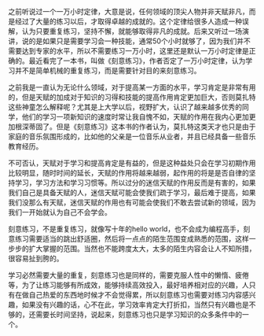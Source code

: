 之前听说过一个一万小时定律，大意是说，任何领域的顶尖人物并非天赋非凡，而是经过了大量的练习以后，才取得卓越的成就的。这个定律给很多人造成一种误解，认为只要重复练习，坚持不懈，就能够取得非凡的成就。后来又听过一场演讲，说的是如果只是需要学习会一种技能，通常50个小时就够了，因为我们并不需要达到专家的水平，所以不需要练习一万小时，这里还是默认一万小时定律是正确的。最近看完了一本书，叫做《刻意练习》，作者否定了一万小时定律，认为学习并不是简单机械的重复练习，而是需要针对目的来刻意练习。

之前我是一直认为无论什么领域，对于提高某一方面的水平，学习肯定是非常有用的，但是天赋的加成对于知识的习得和技能的提高作用肯定更加巨大，否则莫扎特这些神童怎么解释呢？尤其是上大学以后，视野扩大，认识了越来越多优秀的同学，他们的学习一项新知识的速度时常让我自愧不如，天赋的作用在我内心更加更加根深蒂固了。但是《刻意练习》这本书的作者认为，莫扎特这类天才也只是由于家庭的音乐氛围形成的，比如他的父亲是一位音乐从业者，并且已经具备一些音乐教育经历。

不可否认，天赋对于学习和提高肯定是有益的，但是这种益处只会在学习初期作用比较明显，随时时间的延长，天赋的作用将越来越弱，起作用的将是是否自律的坚持学习，学习方法和学习习惯等。所以过分的迷信天赋的作用反而是有害的，如果我们自己是具备天赋的人，迷信天赋可能会使我们疏于学习，最后难于提高，如果我们没那么有天赋，迷信天赋的作用也有可能会使我们不敢去尝试新的领域，因为我们一开始就认为自己不会学会。

刻意练习，不是重复练习，就像写十年的hello world，也不会成为编程高手，刻意练习需要适当的跳出舒适圈，然后将一点点的陌生范围变成熟悉的范围，这样一步步的扩大掌握的范围。当然也不能跨度太大，太多的陌生内容会让人不知所措，很容易扯到胯的。

学习必然需要大量的重复，刻意练习也是同样的，需要克服人性中的懒惰、疲倦等，为了让练习能够有所成效，能够持续高效投入，最好培养相对应的兴趣，人只有在做自己热爱的东西地时候才不会觉得累，所以刻意练习也需要对练习内容感兴趣，如果没有兴趣的话，心不在此，学习效率肯定大打折扣，当然只有兴趣也是不够的，还需要长时间坚持，说起来，刻意练习也只是学习知识的众多条件中的一个。

